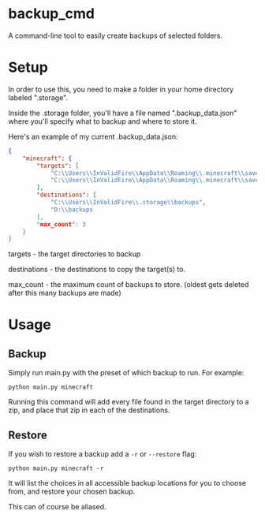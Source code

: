 # backup_cmd
A command-line tool to easily create backups of selected folders.

# Setup

In order to use this, you need to make a folder in your home directory labeled ".storage".

Inside the .storage folder, you'll have a file named ".backup_data.json" where you'll specify what to backup and where to store it.

Here's an example of my current .backup_data.json:
```json
{
    "minecraft": {
        "targets": [
            "C:\\Users\\InValidFire\\AppData\\Roaming\\.minecraft\\saves\\main_world",
            "C:\\Users\\InValidFire\\AppData\\Roaming\\.minecraft\\saves\\building_world"
        ],
        "destinations": [
            "C:\\Users\\InValidFire\\.storage\\backups",
            "D:\\backups
        ],
        "max_count": 3
    }
}
```

targets - the target directories to backup

destinations - the destinations to copy the target(s) to.

max_count - the maximum count of backups to store. (oldest gets deleted after this many backups are made)

# Usage

## Backup

Simply run main.py with the preset of which backup to run. For example:

`python main.py minecraft`

Running this command will add every file found in the target directory to a zip, and place that zip in each of the destinations.

## Restore

If you wish to restore a backup add a `-r` or `--restore` flag:

`python main.py minecraft -r`

It will list the choices in all accessible backup locations for you to choose from, and restore your chosen backup.

This can of course be aliased.